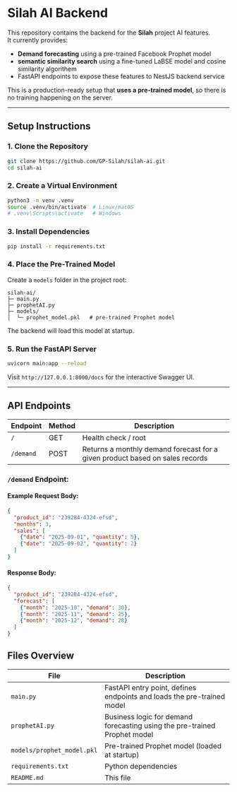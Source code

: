 # Silah AI Backend

This repository contains the backend for the **Silah** project AI features.  
It currently provides:

- **Demand forecasting** using a pre-trained Facebook Prophet model
- **semantic similarity search** using a fine-tuned LaBSE model and cosine similarity algorithem
- FastAPI endpoints to expose these features to NestJS backend service

This is a production-ready setup that **uses a pre-trained model**, so there is no training happening on the server.

---

## Setup Instructions

### 1. Clone the Repository

```bash
git clone https://github.com/GP-Silah/silah-ai.git
cd silah-ai
```

### 2. Create a Virtual Environment

```bash
python3 -m venv .venv
source .venv/bin/activate  # Linux/macOS
# .venv\Scripts\activate   # Windows
```

### 3. Install Dependencies

```bash
pip install -r requirements.txt
```

### 4. Place the Pre-Trained Model

Create a `models` folder in the project root:

```arduino
silah-ai/
├─ main.py
├─ prophetAI.py
├─ models/
│  └─ prophet_model.pkl   # pre-trained Prophet model
```

The backend will load this model at startup.

### 5. Run the FastAPI Server

```bash
uvicorn main:app --reload
```

Visit `http://127.0.0.1:8000/docs` for the interactive Swagger UI.

---
## API Endpoints

| Endpoint           | Method | Description                                                      |
|-------------------|--------|------------------------------------------------------------------|
| `/`               | GET    | Health check / root                                              |
| `/demand`         | POST   | Returns a monthly demand forecast for a given product based on sales records |

### `/demand` Endpoint:

#### Example Request Body:

```json
{
  "product_id": "239284-4324-efsd",
  "months": 3,
  "sales": [
    {"date": "2025-09-01", "quantity": 5},
    {"date": "2025-09-02", "quantity": 2}
  ]
}
```
#### Response Body:

```json
{
  "product_id": "239284-4324-efsd",
  "forecast": [
    {"month": "2025-10", "demand": 30},
    {"month": "2025-11", "demand": 25},
    {"month": "2025-12", "demand": 28}
  ]
}
```

## Files Overview

| File                       | Description                                                                 |
|----------------------------|-----------------------------------------------------------------------------|
| `main.py`                  | FastAPI entry point, defines endpoints and loads the pre-trained model     |
| `prophetAI.py`             | Business logic for demand forecasting using the pre-trained Prophet model  |
| `models/prophet_model.pkl` | Pre-trained Prophet model (loaded at startup)                               |
| `requirements.txt`         | Python dependencies                                                         |
| `README.md`                | This file                                                                   |

